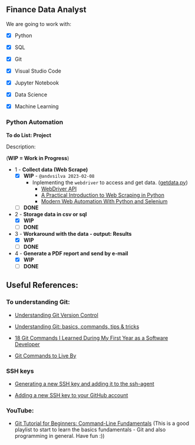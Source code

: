## Finance Data Analyst

We are going to work with:

- [x] Python
- [x] SQL
- [x] Git
- [x] Visual Studio Code
- [x] Jupyter Notebook
- [x] Data Science
- [x] Machine Learning


### Python Automation

**To do List: Project**

Description: 

(**WIP = Work in Progress**)
- 1 - **Collect data (Web Scrape)**
  - [x] **WIP** - ```@andvsilva 2023-02-08``` 
    - Inplementing the ```webdriver``` to access and get data. ([getdata.py](/python/getdata.py))
      - [WebDriver API](https://selenium-python.readthedocs.io/api.html#module-selenium.webdriver.chrome.webdriver)
      - [A Practical Introduction to Web Scraping in Python](https://realpython.com/python-web-scraping-practical-introduction/)
      - [Modern Web Automation With Python and Selenium](https://realpython.com/modern-web-automation-with-python-and-selenium/)
  - [ ] **DONE**
- 2 - **Storage data in csv or sql**
  - [x] **WIP**
  - [ ] **DONE**
- 3 - **Workaround with the data - output: Results**
  - [x] **WIP**
  - [ ] **DONE**
- 4 - **Generate a PDF report and send by e-mail**
  - [x] **WIP**
  - [ ] **DONE**

## Useful References:

### To understanding Git:
- [Understanding Git Version Control](https://medium.com/@friesamuel/understanding-git-version-control-f23a439554fe)

- [Understanding Git: basics, commands, tips & tricks](https://medium.com/faun/understanding-git-basics-commands-tips-tricks-da0c05db411f)

- [18 Git Commands I Learned During My First Year as a Software Developer](https://towardsdatascience.com/git-commands-cheat-sheet-software-developer-54f6aedc1c46)

- [Git Commands to Live By](https://medium.com/better-programming/git-commands-to-live-by-349ab1fe3139)


### SSH keys

- [Generating a new SSH key and adding it to the ssh-agent](https://docs.github.com/en/github/authenticating-to-github/generating-a-new-ssh-key-and-adding-it-to-the-ssh-agent)

- [Adding a new SSH key to your GitHub account](https://docs.github.com/en/github/authenticating-to-github/adding-a-new-ssh-key-to-your-github-account)

### YouTube:
- [Git Tutorial for Beginners: Command-Line Fundamentals](https://www.youtube.com/watch?v=HVsySz-h9r4&list=PL-osiE80TeTuRUfjRe54Eea17-YfnOOAx&ab_channel=CoreySchafer) (This is a good playlist to start to learn the basics fundamentals - Git and also programming in general. Have fun :))
